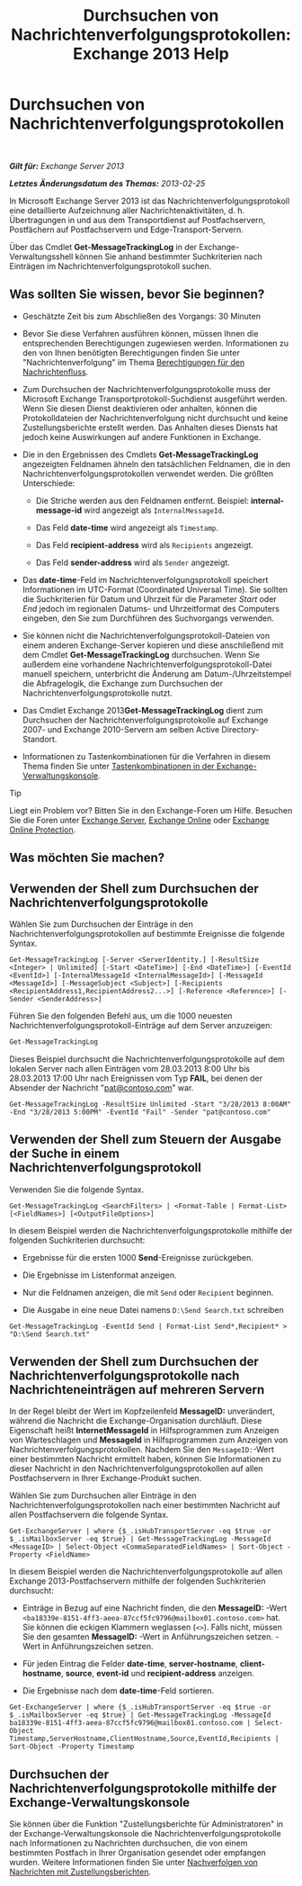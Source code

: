 ﻿---
title: 'Durchsuchen von Nachrichtenverfolgungsprotokollen: Exchange 2013 Help'
TOCTitle: Durchsuchen von Nachrichtenverfolgungsprotokollen
ms:assetid: e1678327-bcd5-42d4-a363-67f33067fe9a
ms:mtpsurl: https://technet.microsoft.com/de-de/library/Bb124926(v=EXCHG.150)
ms:contentKeyID: 51409354
ms.date: 04/24/2018
mtps_version: v=EXCHG.150
ms.translationtype: HT
---

# Durchsuchen von Nachrichtenverfolgungsprotokollen

 

_**Gilt für:** Exchange Server 2013_

_**Letztes Änderungsdatum des Themas:** 2013-02-25_

In Microsoft Exchange Server 2013 ist das Nachrichtenverfolgungsprotokoll eine detaillierte Aufzeichnung aller Nachrichtenaktivitäten, d. h. Übertragungen in und aus dem Transportdienst auf Postfachservern, Postfächern auf Postfachservern und Edge-Transport-Servern.

Über das Cmdlet **Get-MessageTrackingLog** in der Exchange-Verwaltungsshell können Sie anhand bestimmter Suchkriterien nach Einträgen im Nachrichtenverfolgungsprotokoll suchen.

## Was sollten Sie wissen, bevor Sie beginnen?

  - Geschätzte Zeit bis zum Abschließen des Vorgangs: 30 Minuten

  - Bevor Sie diese Verfahren ausführen können, müssen Ihnen die entsprechenden Berechtigungen zugewiesen werden. Informationen zu den von Ihnen benötigten Berechtigungen finden Sie unter "Nachrichtenverfolgung" im Thema [Berechtigungen für den Nachrichtenfluss](mail-flow-permissions-exchange-2013-help.md).

  - Zum Durchsuchen der Nachrichtenverfolgungsprotokolle muss der Microsoft Exchange Transportprotokoll-Suchdienst ausgeführt werden. Wenn Sie diesen Dienst deaktivieren oder anhalten, können die Protokolldateien der Nachrichtenverfolgung nicht durchsucht und keine Zustellungsberichte erstellt werden. Das Anhalten dieses Diensts hat jedoch keine Auswirkungen auf andere Funktionen in Exchange.

  - Die in den Ergebnissen des Cmdlets **Get-MessageTrackingLog** angezeigten Feldnamen ähneln den tatsächlichen Feldnamen, die in den Nachrichtenverfolgungsprotokollen verwendet werden. Die größten Unterschiede:
    
      - Die Striche werden aus den Feldnamen entfernt. Beispiel: **internal-message-id** wird angezeigt als `InternalMessageId`.
    
      - Das Feld **date-time** wird angezeigt als `Timestamp`.
    
      - Das Feld **recipient-address** wird als `Recipients` angezeigt.
    
      - Das Feld **sender-address** wird als `Sender` angezeigt.

  - Das **date-time**-Feld im Nachrichtenverfolgungsprotokoll speichert Informationen im UTC-Format (Coordinated Universal Time). Sie sollten die Suchkriterien für Datum und Uhrzeit für die Parameter *Start* oder *End* jedoch im regionalen Datums- und Uhrzeitformat des Computers eingeben, den Sie zum Durchführen des Suchvorgangs verwenden.

  - Sie können nicht die Nachrichtenverfolgungsprotokoll-Dateien von einem anderen Exchange-Server kopieren und diese anschließend mit dem Cmdlet **Get-MessageTrackingLog** durchsuchen. Wenn Sie außerdem eine vorhandene Nachrichtenverfolgungsprotokoll-Datei manuell speichern, unterbricht die Änderung am Datum-/Uhrzeitstempel die Abfragelogik, die Exchange zum Durchsuchen der Nachrichtenverfolgungsprotokolle nutzt.

  - Das Cmdlet Exchange 2013**Get-MessageTrackingLog** dient zum Durchsuchen der Nachrichtenverfolgungsprotokolle auf Exchange 2007- und Exchange 2010-Servern am selben Active Directory-Standort.

  - Informationen zu Tastenkombinationen für die Verfahren in diesem Thema finden Sie unter [Tastenkombinationen in der Exchange-Verwaltungskonsole](keyboard-shortcuts-in-the-exchange-admin-center-exchange-online-protection-help.md).


> [!TIP]
> Liegt ein Problem vor? Bitten Sie in den Exchange-Foren um Hilfe. Besuchen Sie die Foren unter <A href="https://go.microsoft.com/fwlink/p/?linkid=60612">Exchange Server</A>, <A href="https://go.microsoft.com/fwlink/p/?linkid=267542">Exchange Online</A> oder <A href="https://go.microsoft.com/fwlink/p/?linkid=285351">Exchange Online Protection</A>.



## Was möchten Sie machen?

## Verwenden der Shell zum Durchsuchen der Nachrichtenverfolgungsprotokolle

Wählen Sie zum Durchsuchen der Einträge in den Nachrichtenverfolgungsprotokollen auf bestimmte Ereignisse die folgende Syntax.

    Get-MessageTrackingLog [-Server <ServerIdentity.] [-ResultSize <Integer> | Unlimited] [-Start <DateTime>] [-End <DateTime>] [-EventId <EventId>] [-InternalMessageId <InternalMessageId>] [-MessageId <MessageId>] [-MessageSubject <Subject>] [-Recipients <RecipientAddress1,RecipientAddress2...>] [-Reference <Reference>] [-Sender <SenderAddress>]

Führen Sie den folgenden Befehl aus, um die 1000 neuesten Nachrichtenverfolgungsprotokoll-Einträge auf dem Server anzuzeigen:

```powershell
Get-MessageTrackingLog
```

Dieses Beispiel durchsucht die Nachrichtenverfolgungsprotokolle auf dem lokalen Server nach allen Einträgen vom 28.03.2013 8:00 Uhr bis 28.03.2013 17:00 Uhr nach Ereignissen vom Typ **FAIL**, bei denen der Absender der Nachricht "pat@contoso.com" war.

    Get-MessageTrackingLog -ResultSize Unlimited -Start "3/28/2013 8:00AM" -End "3/28/2013 5:00PM" -EventId "Fail" -Sender "pat@contoso.com"

## Verwenden der Shell zum Steuern der Ausgabe der Suche in einem Nachrichtenverfolgungsprotokoll

Verwenden Sie die folgende Syntax.

    Get-MessageTrackingLog <SearchFilters> | <Format-Table | Format-List> [<FieldNames>] [<OutputFileOptions>]

In diesem Beispiel werden die Nachrichtenverfolgungsprotokolle mithilfe der folgenden Suchkriterien durchsucht:

  - Ergebnisse für die ersten 1000 **Send**-Ereignisse zurückgeben.

  - Die Ergebnisse im Listenformat anzeigen.

  - Nur die Feldnamen anzeigen, die mit `Send` oder `Recipient` beginnen.

  - Die Ausgabe in eine neue Datei namens `D:\Send Search.txt` schreiben

<!-- end list -->

    Get-MessageTrackingLog -EventId Send | Format-List Send*,Recipient* > "D:\Send Search.txt"

## Verwenden der Shell zum Durchsuchen der Nachrichtenverfolgungsprotokolle nach Nachrichteneinträgen auf mehreren Servern

In der Regel bleibt der Wert im Kopfzeilenfeld **MessageID:**  unverändert, während die Nachricht die Exchange-Organisation durchläuft. Diese Eigenschaft heißt **InternetMessageId** in Hilfsprogrammen zum Anzeigen von Warteschlagen und **MessageId** in Hilfsprogrammen zum Anzeigen von Nachrichtenverfolgungsprotokollen. Nachdem Sie den `MessageID:`-Wert einer bestimmten Nachricht ermittelt haben, können Sie Informationen zu dieser Nachricht in den Nachrichtenverfolgungsprotokollen auf allen Postfachservern in Ihrer Exchange-Produkt suchen.

Wählen Sie zum Durchsuchen aller Einträge in den Nachrichtenverfolgungsprotokollen nach einer bestimmten Nachricht auf allen Postfachservern die folgende Syntax.

    Get-ExchangeServer | where {$_.isHubTransportServer -eq $true -or $_.isMailboxServer -eq $true} | Get-MessageTrackingLog -MessageId <MessageID> | Select-Object <CommaSeparatedFieldNames> | Sort-Object -Property <FieldName>

In diesem Beispiel werden die Nachrichtenverfolgungsprotokolle auf allen Exchange 2013-Postfachservern mithilfe der folgenden Suchkriterien durchsucht:

  - Einträge in Bezug auf eine Nachricht finden, die den **MessageID:**  -Wert `<ba18339e-8151-4ff3-aeea-87ccf5fc9796@mailbox01.contoso.com>` hat. Sie können die eckigen Klammern weglassen (`<>`). Falls nicht, müssen Sie den gesamten **MessageID:** -Wert in Anführungszeichen setzen. -Wert in Anführungszeichen setzen.

  - Für jeden Eintrag die Felder **date-time**, **server-hostname**, **client-hostname**, **source**, **event-id** und **recipient-address** anzeigen.

  - Die Ergebnisse nach dem **date-time**-Feld sortieren.

<!-- end list -->

    Get-ExchangeServer | where {$_.isHubTransportServer -eq $true -or $_.isMailboxServer -eq $true} | Get-MessageTrackingLog -MessageId ba18339e-8151-4ff3-aeea-87ccf5fc9796@mailbox01.contoso.com | Select-Object Timestamp,ServerHostname,ClientHostname,Source,EventId,Recipients | Sort-Object -Property Timestamp

## Durchsuchen der Nachrichtenverfolgungsprotokolle mithilfe der Exchange-Verwaltungskonsole

Sie können über die Funktion "Zustellungsberichte für Administratoren" in der Exchange-Verwaltungskonsole die Nachrichtenverfolgungsprotokolle nach Informationen zu Nachrichten durchsuchen, die von einem bestimmten Postfach in Ihrer Organisation gesendet oder empfangen wurden. Weitere Informationen finden Sie unter [Nachverfolgen von Nachrichten mit Zustellungsberichten](track-messages-with-delivery-reports-exchange-2013-help.md).

